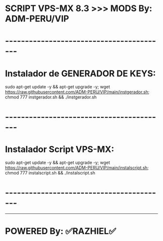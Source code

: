 # SCRIPT VPS-MX 8.3 >>> MODS By: ADM-PERU/VIP
# -----------------------------------------

# Instalador de GENERADOR DE KEYS:

sudo apt-get update -y && apt-get upgrade -y; wget https://raw.githubusercontent.com/ADM-PERU/VIP/main/instgerador.sh; chmod 777 instgerador.sh && ./instgerador.sh

# -----------------------------------------

# Instalador Script VPS-MX:

sudo apt-get update -y && apt-get upgrade -y; wget https://raw.githubusercontent.com/ADM-PERU/VIP/main/instalscript.sh; chmod 777 instalscript.sh && ./instalscript.sh

# -----------------------------------------
----------------
# POWERED By: ✅RAZHIEL✅
